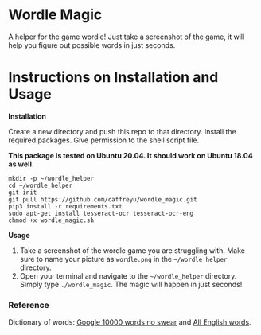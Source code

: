 # Wordle Magic
A helper for the game wordle! Just take a screenshot of the game, it will help you figure out possible words in just seconds. 

# Instructions on Installation and Usage

__Installation__

Create a new directory and push this repo to that directory. Install the required packages. Give permission to the shell script file. 

**This package is tested on Ubuntu 20.04. It should work on Ubuntu 18.04 as well.**

```
mkdir -p ~/wordle_helper
cd ~/wordle_helper
git init
git pull https://github.com/caffreyu/wordle_magic.git
pip3 install -r requirements.txt
sudo apt-get install tesseract-ocr tesseract-ocr-eng
chmod +x wordle_magic.sh
```

__Usage__

1. Take a screenshot of the wordle game you are struggling with. Make sure to name your picture as `wordle.png` in the `~/wordle_helper` directory.
2. Open your terminal and navigate to the `~/wordle_helper` directory. Simply type `./wordle_magic`. The magic will happen in just seconds!


### Reference

Dictionary of words: [Google 10000 words no swear](https://github.com/first20hours/google-10000-english/blob/master/google-10000-english-no-swears.txt) and [All English words](https://github.com/dwyl/english-words/blob/master/words.txt).
